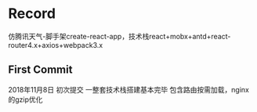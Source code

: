 # Record
仿腾讯天气-脚手架create-react-app，技术栈react+mobx+antd+react-router4.x+axios+webpack3.x

## First Commit
2018年11月8日 初次提交 一整套技术栈搭建基本完毕 包含路由按需加载，nginx的gzip优化
